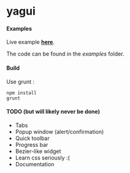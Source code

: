 yagui
=====

#### Examples

Live example [**here**](http://stephaneginier.com/archive/yagui).

The code can be found in the *examples* folder.

#### Build

Use grunt :

    npm install
    grunt

#### TODO (but will likely never be done)

* Tabs
* Popup window (alert/confirmation)
* Quick toolbar
* Progress bar
* Bezier-like widget
* Learn css seriously :(
* Documentation

